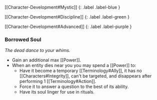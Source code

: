 
[[Character-Development#Mystic]]
{: .label .label-blue }

[[Character-Development#Discipline]]
{: .label .label-green }

[[Character-Development#Advanced]]
{: .label .label-purple }
### Borrowed Soul
*The dead dance to your whims.*
* Gain an additional max [[Power]].
* When an entity dies near you you may spend a [[Power]] to:
	* Have it become a temporary [[Terminology#Ally]], it has no [[Characters#Integrity]], can't be targeted, and disappears after performing 1 [[Terminology#Action]].
	* Force it to answer a question to the best of its ability.
	* Have its soul linger for use in rituals.